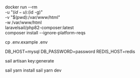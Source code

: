 docker run --rm \
    -u "$(id -u):$(id -g)" \
    -v "$(pwd):/var/www/html" \
    -w /var/www/html \
    laravelsail/php82-composer:latest \
    composer install --ignore-platform-reqs


cp .env.example .env

DB_HOST=mysql
DB_PASSWORD=password
REDIS_HOST=redis

sail artisan key:generate

sail yarn install
sail yarn dev